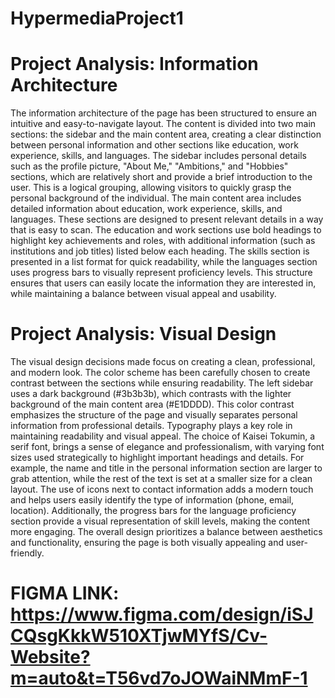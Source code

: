 # HypermediaProject1
# Project Analysis: Information Architecture

The information architecture of the page has been structured to ensure an intuitive and easy-to-navigate layout. The content is divided into two main sections: the sidebar and the main content area, creating a clear distinction between personal information and other sections like education, work experience, skills, and languages. The sidebar includes personal details such as the profile picture, "About Me," "Ambitions," and "Hobbies" sections, which are relatively short and provide a brief introduction to the user. This is a logical grouping, allowing visitors to quickly grasp the personal background of the individual.
The main content area includes detailed information about education, work experience, skills, and languages. These sections are designed to present relevant details in a way that is easy to scan. The education and work sections use bold headings to highlight key achievements and roles, with additional information (such as institutions and job titles) listed below each heading. The skills section is presented in a list format for quick readability, while the languages section uses progress bars to visually represent proficiency levels. This structure ensures that users can easily locate the information they are interested in, while maintaining a balance between visual appeal and usability.

# Project Analysis: Visual Design

The visual design decisions made focus on creating a clean, professional, and modern look. The color scheme has been carefully chosen to create contrast between the sections while ensuring readability. The left sidebar uses a dark background (#3b3b3b), which contrasts with the lighter background of the main content area (#E1DDDD). This color contrast emphasizes the structure of the page and visually separates personal information from professional details.
Typography plays a key role in maintaining readability and visual appeal. The choice of Kaisei Tokumin, a serif font, brings a sense of elegance and professionalism, with varying font sizes used strategically to highlight important headings and details. For example, the name and title in the personal information section are larger to grab attention, while the rest of the text is set at a smaller size for a clean layout.
The use of icons next to contact information adds a modern touch and helps users easily identify the type of information (phone, email, location). Additionally, the progress bars for the language proficiency section provide a visual representation of skill levels, making the content more engaging. The overall design prioritizes a balance between aesthetics and functionality, ensuring the page is both visually appealing and user-friendly.

# FIGMA LINK: https://www.figma.com/design/iSJCQsgKkkW510XTjwMYfS/Cv-Website?m=auto&t=T56vd7oJOWaiNMmF-1



